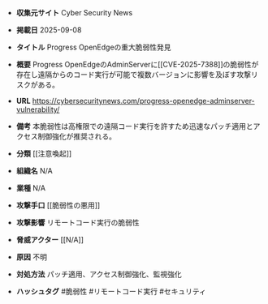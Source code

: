 - **収集元サイト**
Cyber Security News

- **掲載日**
2025-09-08

- **タイトル**
Progress OpenEdgeの重大脆弱性発見

- **概要**
Progress OpenEdgeのAdminServerに[[CVE-2025-7388]]の脆弱性が存在し遠隔からのコード実行が可能で複数バージョンに影響を及ぼす攻撃リスクがある。

- **URL**
https://cybersecuritynews.com/progress-openedge-adminserver-vulnerability/

- **備考**
本脆弱性は高権限での遠隔コード実行を許すため迅速なパッチ適用とアクセス制御強化が推奨される。

- **分類**
[[注意喚起]]

- **組織名**
N/A

- **業種**
N/A

- **攻撃手口**
[[脆弱性の悪用]]

- **攻撃影響**
リモートコード実行の脆弱性

- **脅威アクター**
[[N/A]]

- **原因**
不明

- **対処方法**
パッチ適用、アクセス制御強化、監視強化

- **ハッシュタグ**
#脆弱性 #リモートコード実行 #セキュリティ
